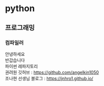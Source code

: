# python
## 프로그래밍
### 컴파일러
안녕하세요<br>
반갑습니다<br>
파이썬 레파지토리<br>
권려원 깃허브 : https://github.com/angelkin1050 <br>
조나현 선생님 블로그 : https://jnhro1.github,io/
